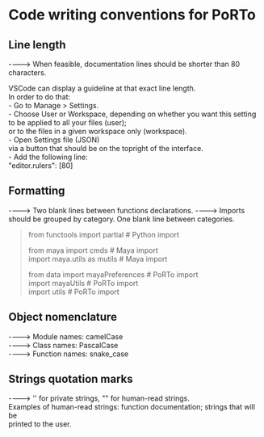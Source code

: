 # Code writing conventions for PoRTo

## Line length
----> When feasible, documentation lines should be shorter than 80 characters.

VSCode can display a guideline at that exact line length.  
In order to do that:  
    - Go to Manage > Settings.  
    - Choose User or Workspace, depending on whether you want this setting  
        to be applied to all your files (user);  
        or to the files in a given workspace only (workspace).  
    - Open Settings file (JSON)  
        via a button that should be on the topright of the interface.  
    - Add the following line:  
        "editor.rulers": [80]  

## Formatting
----> Two blank lines between functions declarations.
----> Imports should be grouped by category. One blank line between categories.
>from functools import partial     # Python import  
>  
>from maya import cmds    # Maya import  
>import maya.utils as mutils    # Maya import  
>  
>from data import mayaPreferences    # PoRTo import  
>import mayaUtils    # PoRTo import  
>import utils    # PoRTo import  

## Object nomenclature
----> Module names: camelCase  
----> Class names: PascalCase  
----> Function names: snake_case  

## Strings quotation marks
----> '' for private strings, "" for human-read strings.  
Examples of human-read strings: function documentation; strings that will be  
printed to the user.
